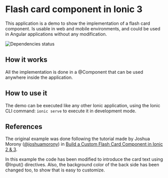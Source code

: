 # Flash card component in Ionic 3
This application is a demo to show the implementation of a flash card component.
Is usable in web and mobile environments, and could be used in Angular applications without any modification.

![Dependencies status](https://david-dm.org/dnchia/Ionic3-Flash-Card-Component.svg)

## How it works
All the implementation is done in a @Component that can be used anywhere inside the application.

## How to use it
The demo can be executed like any other Ionic application, using the Ionic CLI command: `ionic serve` to execute it in development mode.

## References
The original example was done following the tutorial made by Joshua Morony ([@joshuamorony](https://github.com/joshuamorony)) in
[Build a Custom Flash Card Component in Ionic 2 & 3](https://www.joshmorony.com/build-a-custom-flash-card-component-in-ionic-2/).

In this example the code has been modified to introduce the card text using @Input() directives.
Also, the background color of the back side has been changed too, to show that is easy to customize.
